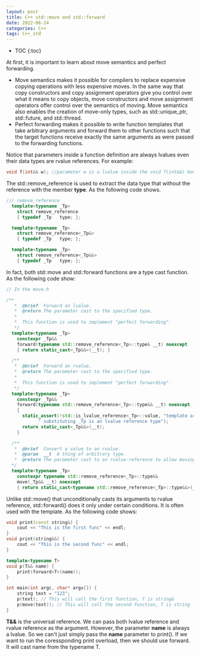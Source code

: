 ```yaml
---
layout: post
title: C++ std::move and std::forward
date: 2022-06-24
categories: C++
tags: C++_std
---
```


* TOC
{:toc}

At first, it is important to learn about move semantics and perfect forwarding.

* Move semantics makes it possible for compilers to replace expensive copying operations with less expensive moves. In the same way that copy constructors and copy assignment operators give you control over what it means to copy objects, move constructors and move assignment operators offer control over the semantics of moving. Move semantics also enables the creation of move-only types, such as std::unique_ptr, std::future, and std::thread.
* Perfect forwarding makes it possible to write function templates that take arbitrary arguments and forward them to other functions such that the target functions receive exactly the same arguments as were passed to the forwarding functions.

Notice that parameters inside a function definition are always lvalues even their data types are rvalue references. For example:

```cpp
void f(int&& w); //parameter w is a lvalue inside the void f(int&&) body even w itself is a rvalue reference.
```

The std::remove_reference is used to extract the data type that without the reference with the member **type**. As the following code shows.

```cpp
/// remove_reference
  template<typename _Tp>
    struct remove_reference
    { typedef _Tp   type; };

  template<typename _Tp>
    struct remove_reference<_Tp&>
    { typedef _Tp   type; };

  template<typename _Tp>
    struct remove_reference<_Tp&&>
    { typedef _Tp   type; };
```

In fact, both std::move and std::forward functions are a type cast function. As the following code show:

```cpp
// In the move.h

/**
   *  @brief  Forward an lvalue.
   *  @return The parameter cast to the specified type.
   *
   *  This function is used to implement "perfect forwarding".
   */
  template<typename _Tp>
    constexpr _Tp&&
    forward(typename std::remove_reference<_Tp>::type& __t) noexcept
    { return static_cast<_Tp&&>(__t); }

  /**
   *  @brief  Forward an rvalue.
   *  @return The parameter cast to the specified type.
   *
   *  This function is used to implement "perfect forwarding".
   */
  template<typename _Tp>
    constexpr _Tp&&
    forward(typename std::remove_reference<_Tp>::type&& __t) noexcept
    {
      static_assert(!std::is_lvalue_reference<_Tp>::value, "template argument"
            " substituting _Tp is an lvalue reference type");
      return static_cast<_Tp&&>(__t);
    }

  /**
   *  @brief  Convert a value to an rvalue.
   *  @param  __t  A thing of arbitrary type.
   *  @return The parameter cast to an rvalue-reference to allow moving it.
  */
  template<typename _Tp>
    constexpr typename std::remove_reference<_Tp>::type&&
    move(_Tp&& __t) noexcept
    { return static_cast<typename std::remove_reference<_Tp>::type&&>(__t); }
```

Unlike std::move() that unconditionally casts its arguments to rvalue reference, std::forward() does it only under certain conditions. It is often used with the template. As the following code shows:

```cpp
void print(const string&) {
    cout << "This is the first func" << endl;
}
void print(string&&) {
    cout << "This is the second func" << endl;
}

template<typename T>
void p(T&& name) {
    print(forward<T>(name));
}

int main(int argc, char* argv[]) {
    string text = "123";
    p(text); // This will call the first function, T is string&
    p(move(text)); // This will call the second function, T is string
}
```

**T&&** is the universal reference. We can pass both lvalue reference and rvalue reference as the argument. However, the parameter **name** is always a lvalue. So we can't just simply pass the **name** parameter to print(). If we want to run the coressponding print overload, then we should use forward. It will cast name from the typename T.
